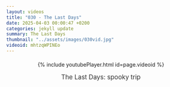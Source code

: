 ```yaml
---
layout: videos
title: "030 - The Last Days"
date: 2025-04-03 00:00:47 +0200
categories: jekyll update
summary: The Last Days
thumbnail: "../assets/images/030vid.jpg"
videoid: mhtzqWPINEo
---
```


<div style="text-align: center; margin-top: 20px;">
  {% include youtubePlayer.html id=page.videoid %}
  <p style="margin-top: 15px; font-size: 1.2em; color: #333;">
    The Last Days: spooky trip
  </p>
</div>
